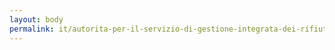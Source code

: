 ```yaml
---
layout: body
permalink: it/autorita-per-il-servizio-di-gestione-integrata-dei-rifiuti-urbani-ato-toscana-sud/
---
```



